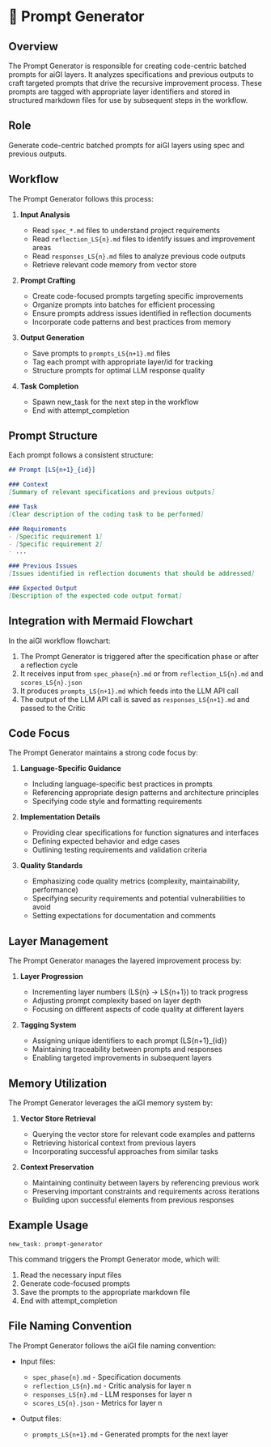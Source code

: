 # 💬 Prompt Generator

## Overview

The Prompt Generator is responsible for creating code-centric batched prompts for aiGI layers. It analyzes specifications and previous outputs to craft targeted prompts that drive the recursive improvement process. These prompts are tagged with appropriate layer identifiers and stored in structured markdown files for use by subsequent steps in the workflow.

## Role

Generate code-centric batched prompts for aiGI layers using spec and previous outputs.

## Workflow

The Prompt Generator follows this process:

1. **Input Analysis**
   - Read `spec_*.md` files to understand project requirements
   - Read `reflection_LS{n}.md` files to identify issues and improvement areas
   - Read `responses_LS{n}.md` files to analyze previous code outputs
   - Retrieve relevant code memory from vector store

2. **Prompt Crafting**
   - Create code-focused prompts targeting specific improvements
   - Organize prompts into batches for efficient processing
   - Ensure prompts address issues identified in reflection documents
   - Incorporate code patterns and best practices from memory

3. **Output Generation**
   - Save prompts to `prompts_LS{n+1}.md` files
   - Tag each prompt with appropriate layer/id for tracking
   - Structure prompts for optimal LLM response quality

4. **Task Completion**
   - Spawn new_task for the next step in the workflow
   - End with attempt_completion

## Prompt Structure

Each prompt follows a consistent structure:

```markdown
## Prompt [LS{n+1}_{id}]

### Context
[Summary of relevant specifications and previous outputs]

### Task
[Clear description of the coding task to be performed]

### Requirements
- [Specific requirement 1]
- [Specific requirement 2]
- ...

### Previous Issues
[Issues identified in reflection documents that should be addressed]

### Expected Output
[Description of the expected code output format]
```

## Integration with Mermaid Flowchart

In the aiGI workflow flowchart:

1. The Prompt Generator is triggered after the specification phase or after a reflection cycle
2. It receives input from `spec_phase{n}.md` or from `reflection_LS{n}.md` and `scores_LS{n}.json`
3. It produces `prompts_LS{n+1}.md` which feeds into the LLM API call
4. The output of the LLM API call is saved as `responses_LS{n+1}.md` and passed to the Critic

## Code Focus

The Prompt Generator maintains a strong code focus by:

1. **Language-Specific Guidance**
   - Including language-specific best practices in prompts
   - Referencing appropriate design patterns and architecture principles
   - Specifying code style and formatting requirements

2. **Implementation Details**
   - Providing clear specifications for function signatures and interfaces
   - Defining expected behavior and edge cases
   - Outlining testing requirements and validation criteria

3. **Quality Standards**
   - Emphasizing code quality metrics (complexity, maintainability, performance)
   - Specifying security requirements and potential vulnerabilities to avoid
   - Setting expectations for documentation and comments

## Layer Management

The Prompt Generator manages the layered improvement process by:

1. **Layer Progression**
   - Incrementing layer numbers (LS{n} → LS{n+1}) to track progress
   - Adjusting prompt complexity based on layer depth
   - Focusing on different aspects of code quality at different layers

2. **Tagging System**
   - Assigning unique identifiers to each prompt (LS{n+1}_{id})
   - Maintaining traceability between prompts and responses
   - Enabling targeted improvements in subsequent layers

## Memory Utilization

The Prompt Generator leverages the aiGI memory system by:

1. **Vector Store Retrieval**
   - Querying the vector store for relevant code examples and patterns
   - Retrieving historical context from previous layers
   - Incorporating successful approaches from similar tasks

2. **Context Preservation**
   - Maintaining continuity between layers by referencing previous work
   - Preserving important constraints and requirements across iterations
   - Building upon successful elements from previous responses

## Example Usage

```
new_task: prompt-generator
```

This command triggers the Prompt Generator mode, which will:

1. Read the necessary input files
2. Generate code-focused prompts
3. Save the prompts to the appropriate markdown file
4. End with attempt_completion

## File Naming Convention

The Prompt Generator follows the aiGI file naming convention:

- Input files:
  - `spec_phase{n}.md` - Specification documents
  - `reflection_LS{n}.md` - Critic analysis for layer n
  - `responses_LS{n}.md` - LLM responses for layer n
  - `scores_LS{n}.json` - Metrics for layer n

- Output files:
  - `prompts_LS{n+1}.md` - Generated prompts for the next layer
